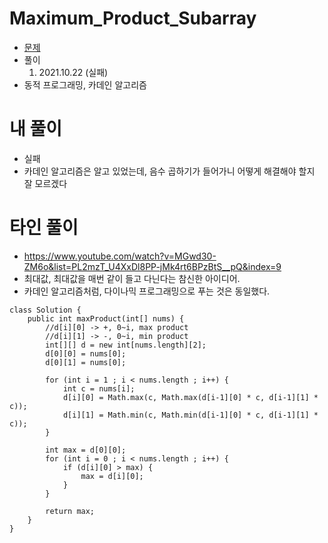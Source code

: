 # Maximum_Product_Subarray

- [문제](https://leetcode.com/problems/maximum-product-subarray/description/)
- 풀이
    1. 2021.10.22 (실패)
- 동적 프로그래밍, 카데인 알고리즘


# 내 풀이
- 실패
- 카데인 알고리즘은 알고 있었는데, 음수 곱하기가 들어가니 어떻게 해결해야 할지 잘 모르겠다



# 타인 풀이
- https://www.youtube.com/watch?v=MGwd30-ZM6o&list=PL2mzT_U4XxDl8PP-jMk4rt6BPzBtS__pQ&index=9
- 최대값, 최대값을 매번 같이 들고 다닌다는 참신한 아이디어.
- 카데인 알고리즘처럼, 다이나믹 프로그래밍으로 푸는 것은 동일했다.
```
class Solution {
    public int maxProduct(int[] nums) {
        //d[i][0] -> +, 0~i, max product
        //d[i][1] -> -, 0~i, min product
        int[][] d = new int[nums.length][2];
        d[0][0] = nums[0]; 
        d[0][1] = nums[0]; 
        
        for (int i = 1 ; i < nums.length ; i++) {
            int c = nums[i];
            d[i][0] = Math.max(c, Math.max(d[i-1][0] * c, d[i-1][1] * c));
            d[i][1] = Math.min(c, Math.min(d[i-1][0] * c, d[i-1][1] * c));
        }
        
        int max = d[0][0];
        for (int i = 0 ; i < nums.length ; i++) {
            if (d[i][0] > max) {
                max = d[i][0];
            }
        }
        
        return max;
    }
}
```